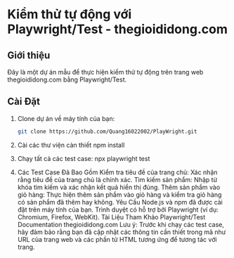 # Kiểm thử tự động với Playwright/Test - thegioididong.com

## Giới thiệu
Đây là một dự án mẫu để thực hiện kiểm thử tự động trên trang web thegioididong.com bằng Playwright/Test.

## Cài Đặt
1. Clone dự án về máy tính của bạn:
   ```bash
   git clone https://github.com/Quang16022002/PlayWright.git
2. Cài các thư viện càn thiết
  npm install

3. Chạy tất cả các test case:
   npx playwright test
4. Các Test Case Đã Bao Gồm
Kiểm tra tiêu đề của trang chủ:
Xác nhận rằng tiêu đề của trang chủ là chính xác.
Tìm kiếm sản phẩm:
Nhập từ khóa tìm kiếm và xác nhận kết quả hiển thị đúng.
Thêm sản phẩm vào giỏ hàng:
Thực hiện thêm sản phẩm vào giỏ hàng và kiểm tra giỏ hàng có sản phẩm đã thêm hay không.
Yêu Cầu
Node.js và npm đã được cài đặt trên máy tính của bạn.
Trình duyệt có hỗ trợ bởi Playwright (ví dụ: Chromium, Firefox, WebKit).
Tài Liệu Tham Khảo
Playwright/Test Documentation
thegioididong.com
Lưu ý: Trước khi chạy các test case, hãy đảm bảo rằng bạn đã cập nhật các thông tin cần thiết trong mã như URL của trang web và các phần tử HTML tương ứng để tương tác với trang.
